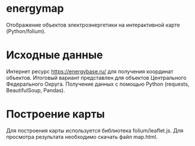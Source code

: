 # energymap
Отображение объектов электроэнергетики на интерактивной карте (Python/folium).

# Исходные данные
Интернет ресурс https://energybase.ru/ для получения координат объектов.
Итоговый вариант представлен для объектов Центрального Федерального Округа.
Получение данных с помощью Python (requests, BeautifulSoup, Pandas).

# Построение карты
Для построения карты используется библиотека folium/leaflet.js.
Для просмотра результата необходимо скачать файл map.html.
